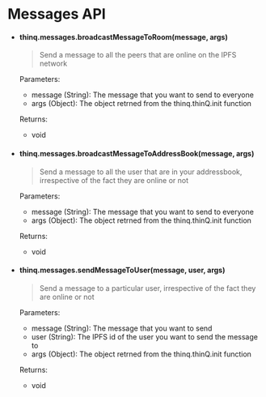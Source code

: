# Messages API

- #### thinq.messages.broadcastMessageToRoom(message, args)
    > Send a message to all the peers that are online on the IPFS network

    Parameters:
    * message (String): The message that you want to send to everyone
    * args (Object): The object retrned from the thinq.thinQ.init function

    Returns:
    * void


- #### thinq.messages.broadcastMessageToAddressBook(message, args)
    > Send a message to all the user that are in your addressbook, irrespective of the fact they are online or not

    Parameters:
    * message (String): The message that you want to send to everyone 
    * args (Object): The object retrned from the thinq.thinQ.init function

    Returns:
    * void

- #### thinq.messages.sendMessageToUser(message, user, args)
    > Send a message to a particular user, irrespective of the fact they are online or not

    Parameters:
    * message (String): The message that you want to send
    * user (String): The IPFS id of the user you want to send the message to 
    * args (Object): The object retrned from the thinq.thinQ.init function

    Returns:
    * void


